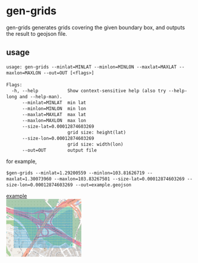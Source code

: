 # gen-grids
gen-grids generates grids covering the given boundary box, and outputs the result to geojson file.

## usage
```
usage: gen-grids --minlat=MINLAT --minlon=MINLON --maxlat=MAXLAT --maxlon=MAXLON --out=OUT [<flags>]

Flags:
  -h, --help           Show context-sensitive help (also try --help-long and --help-man).
      --minlat=MINLAT  min lat
      --minlon=MINLON  min lon
      --maxlat=MAXLAT  max lat
      --maxlon=MAXLON  max lon
      --size-lat=0.00012874603269
                       grid size: height(lat)
      --size-lon=0.00012874603269
                       grid size: width(lon)
      --out=OUT        output file
```

for example,
```shell
$gen-grids --minlat=1.29200559 --minlon=103.81626719 --maxlat=1.30073960 --maxlon=103.83267501 --size-lat=0.00012874603269 --size-lon=0.00012874603269 --out=example.geojson
```
[example](/example.geojson)\
<img src="example.png" width=40% height=30% />
